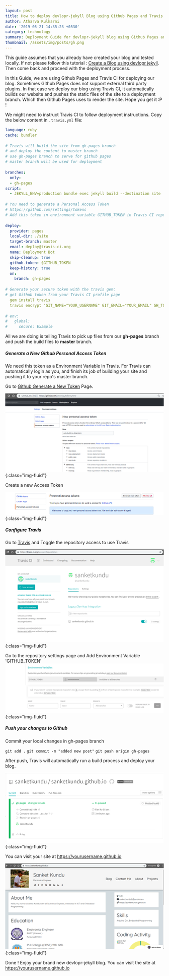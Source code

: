 ```yaml
---
layout: post
title: How to deploy devlopr-jekyll Blog using Github Pages and Travis
author: Atharva Kulkarni
date: '2019-05-21 14:35:23 +0530'
category: technology
summary: Deployment Guide for devlopr-jekyll blog using Github Pages and Travis CI
thumbnail: /assets/img/posts/gh.png
---
```


This guide assumes that you already have created your blog and tested locally. If not please follow this tutorial : [Create a Blog using devlopr jekyll](https://devlopr.netlify.com/guides/2017/11/19/build-a-blog-using-devlopr-jekyll). Then come back and proceed with the deployment process.

In this Guide, we are using Github Pages and Travis CI for deploying our blog. Sometimes Github Pages does not support external third party plugins. In that case we deploy our blog using Travis CI, it automatically builds our website and pushes the static files of the site to a deployment branch. Which then Github Pages uses to render the site. Hope you get it :P !

We might need to instruct Travis CI to follow deployment instructions. Copy the below content in `.travis.yml` file:

```yml
language: ruby
cache: bundler

# Travis will build the site from gh-pages branch
# and deploy the content to master branch
# use gh-pages branch to serve for github pages
# master branch will be used for deployment

branches:
  only:
  - gh-pages
script:
  - JEKYLL_ENV=production bundle exec jekyll build --destination site

# You need to generate a Personal Access Token
# https://github.com/settings/tokens
# Add this token in environment variable GITHUB_TOKEN in Travis CI repo settings

deploy:
  provider: pages
  local-dir: ./site
  target-branch: master
  email: deploy@travis-ci.org
  name: Deployment Bot
  skip-cleanup: true
  github-token: $GITHUB_TOKEN
  keep-history: true
  on:
    branch: gh-pages

# Generate your secure token with the travis gem:
# get Github token from your Travis CI profile page
  gem install travis
  travis encrypt 'GIT_NAME="YOUR_USERNAME" GIT_EMAIL="YOUR_EMAIL" GH_TOKEN=YOUR_TOKEN' --add env.global --com

# env:
#   global:
#     secure: Example
```

All we are doing is telling Travis to pick up files from our **gh-pages** branch and push the build files to **master** branch.

##### Generate a New Github Personal Access Token

We need this token as a Environment Variable in Travis. For Travis can automatically login as you, and finish its job of building your site and pushing it to your repo's master branch.

Go to [Github Generate a New Token](https://github.com/settings/tokens) Page.

![deploy using travis](/assets/img/posts/d1.png){:class="img-fluid"}

Create a new Access Token

![deploy using travis](/assets/img/posts/d2.png){:class="img-fluid"}


##### Configure Travis

Go to [Travis](https://travis.org) and Toggle the repository access to use Travis

![deploy using travis](/assets/img/posts/d3.png){:class="img-fluid"}

Go to the repository settings page and Add Environment Variable 'GITHUB_TOKEN'
![deploy using travis](/assets/img/posts/d4.png){:class="img-fluid"}

##### Push your changes to Github

Commit your local changes in gh-pages branch

`git add .`
`git commit -m "added new post"`
`git push origin gh-pages`

After push, Travis will automatically run a build process and deploy your blog.

![deploy using travis](/assets/img/posts/d5.png){:class="img-fluid"}

You can visit your site at https://yourusername.github.io

![deploy using travis](/assets/img/posts/d6.png){:class="img-fluid"}

Done ! Enjoy your brand new devlopr-jekyll blog. You can visit the site at https://yourusername.github.io